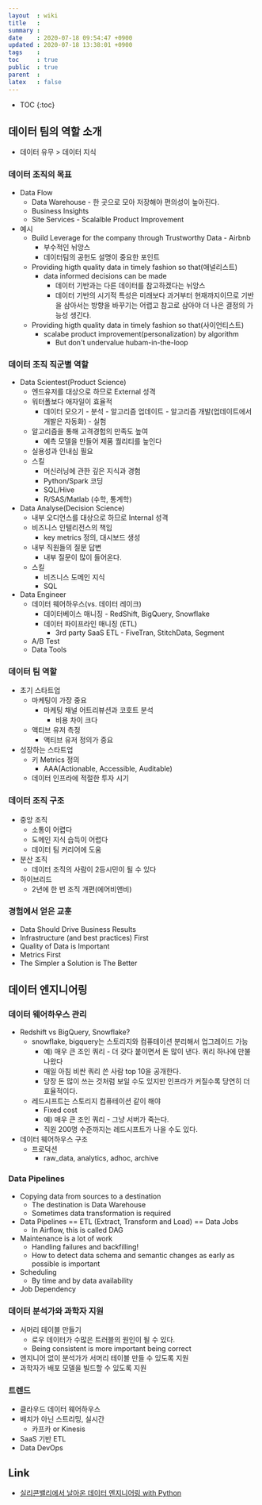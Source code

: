 ```yaml
---
layout  : wiki
title   : 
summary : 
date    : 2020-07-18 09:54:47 +0900
updated : 2020-07-18 13:38:01 +0900
tags    : 
toc     : true
public  : true
parent  : 
latex   : false
---
```

* TOC
{:toc}

## 데이터 팀의 역할 소개

- 데이터 유무 > 데이터 지식

### 데이터 조직의 목표

- Data Flow
    - Data Warehouse - 한 곳으로 모아 저장해야 편의성이 높아진다.
    - Business Insights
    - Site Services - Scalalble Product Improvement
- 예시
    - Build Leverage for the company through Trustworthy Data - Airbnb
        - 부수적인 뉘앙스
        - 데이터팀의 공헌도 설명이 중요한 포인트
    - Providing higth quality data in timely fashion so that(애널리스트)
        - data informed decisions can be made
            - 데이터 기반과는 다른 데이터를 참고하겠다는 뉘앙스
            - 데이터 기반의 시기적 특성은 미래보다 과거부터 현재까지이므로 기반을 삼아서는 방향을 바꾸기는 어렵고 참고로 삼아야 더 나은 결정의 가능성 생긴다.
    - Providing higth quality data in timely fashion so that(사이언티스트)
        - scalabe product improvement(personalization) by algorithm
            - But don't undervalue hubam-in-the-loop

### 데이터 조직 직군별 역할

- Data Scientest(Product Science)
    - 엔드유저를 대상으로 하므로 External 성격
    - 워터폴보다 애자일이 효율적
        - 데이터 모으기 - 분석 - 알고리즘 업데이트 - 알고리즘 개발(업데이트에서 개발은 자동화) - 실험
    - 알고리즘을 통해 고격경험의 만족도 높여
        - 예측 모델을 만들어 제품 퀄리티를 높인다
    - 실용성과 인내심 필요
    - 스킬
        - 머신러닝에 관한 깊은 지식과 경험
        - Python/Spark 코딩
        - SQL/Hive
        - R/SAS/Matlab (수학, 통계학)
- Data Analyse(Decision Science)
    - 내부 오디언스를 대상으로 하므로 Internal 성격
    - 비즈니스 인텔리전스의 책임
        - key metrics 정의, 대시보드 생성
    - 내부 직원들의 질문 답변
        - 내부 질문이 많이 들어온다.
    - 스킬
        - 비즈니스 도메인 지식
        - SQL
- Data Engineer
    - 데이터 웨어하우스(vs. 데이터 레이크)
        - 데이터베이스 매니징 - RedShift, BigQuery, Snowflake
        - 데이터 파이프라인 매니징 (ETL)
            - 3rd party SaaS ETL - FiveTran, StitchData, Segment
    - A/B Test
    - Data Tools

### 데이터 팀 역할 

- 초기 스타트업
    - 마케팅이 가장 중요
        - 마케팅 채널 어트리뷰션과 코호트 분석
            - 비용 차이 크다
    - 액티브 유저 측정
        - 액티브 유저 정의가 중요
- 성장하는 스타트업
    - 키 Metrics 정의
        - AAA(Actionable, Accessible, Auditable)
    - 데이터 인프라에 적절한 투자 시기 

### 데이터 조직 구조

- 중앙 조직
    - 소통이 어렵다
    - 도메인 지식 습득이 어렵다
    - 데이터 팀 커리어에 도움
- 분산 조직
    - 데이터 조직의 사람이 2등시민이 될 수 있다
- 하이브리드
    - 2년에 한 번 조직 개편(에어비앤비)

### 경험에서 얻은 교훈

- Data Should Drive Business Results
- Infrastructure (and best practices) First
- Quality of Data is Important
- Metrics First 
- The Simpler a Solution is The Better


## 데이터 엔지니어링

### 데이터 웨어하우스 관리

- Redshift vs BigQuery, Snowflake?
    - snowflake, bigquery는 스토리지와 컴퓨테이션 분리해서 업그레이드 가능
        - 예) 매우 큰 조인 쿼리 - 더 갖다 붙이면서 돈 많이 낸다. 쿼리 하나에 만불 나왔다
        - 매일 아침 비싼 쿼리 쓴 사람 top 10을 공개한다.
        - 당장 돈 많이 쓰는 것처럼 보일 수도 있지만 인프라가 커질수록 당연히 더 효율적이다.
    - 레드시프트는 스토리지 컴퓨테이션 같이 해야
        - Fixed cost
        - 예) 매우 큰 조인 쿼리 - 그냥 서버가 죽는다. 
        - 직원 200명 수준까지는 레드시프트가 나을 수도 있다.
- 데이터 웨어하우스 구조
    - 프로덕션
        - raw_data, analytics, adhoc, archive

### Data Pipelines

- Copying data from sources to a destination
    - The destination is Data Warehouse
    - Sometimes data transformation is required
- Data Pipelines == ETL (Extract, Transform and Load) == Data Jobs
    - In Airflow, this is called DAG
- Maintenance is a lot of work
    - Handling failures and backfilling! 
    - How to detect data schema and semantic changes as early as possible is important
- Scheduling
    - By time and by data availability
- Job Dependency

### 데이터 분석가와 과학자 지원

- 서머리 테이블 만들기
    - 로우 데이터가 수많은 트러블의 원인이 될 수 있다.
    - Being consistent is more important being correct
- 앤지니어 없이 분석가가 서머리 테이블 만들 수 있도록 지원
- 과학자가 배포 모델을 빌드할 수 있도록 지원

### 트렌드

- 클라우드 데이터 웨어하우스
- 배치가 아닌 스트리밍, 실시간
    - 카프카 or Kinesis
- SaaS 기반 ETL
- Data DevOps 

## Link

- [실리콘밸리에서 날아온 데이터 엔지니어링 with Python](https://programmers.co.kr/learn/courses/10505)
